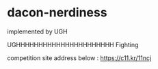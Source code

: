 # dacon-nerdiness
implemented by UGH

UGHHHHHHHHHHHHHHHHHHHHHH
Fighting

competition site address below :
https://c11.kr/11ncj
